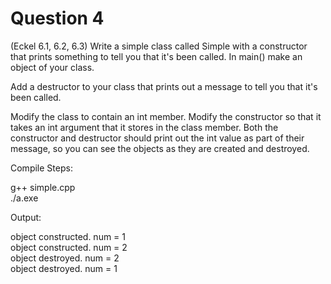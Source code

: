 # Question 4

(Eckel 6.1, 6.2, 6.3) Write a simple class called Simple with a constructor that prints something to tell you that it's been called. In main() make an object of your class.  

Add a destructor to your class that prints out a message to tell you that it's been called.  

Modify the class to contain an int member. Modify the constructor so that it takes an int argument that it stores in the class member. Both the constructor and destructor should print out the int value as part of their message, so you can see the objects as they are created and destroyed.

Compile Steps:

g++ simple.cpp <br>
./a.exe <br>

Output:

object constructed. num = 1 <br>
object constructed. num = 2 <br>
object destroyed. num = 2 <br>
object destroyed. num = 1 <br>
